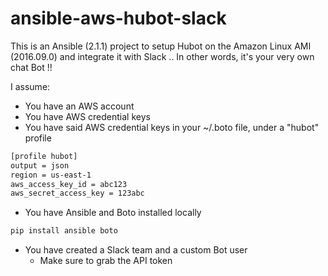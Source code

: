 # ansible-aws-hubot-slack

This is an Ansible (2.1.1) project to setup Hubot on the Amazon Linux AMI (2016.09.0) and integrate it with Slack .. In other words, it's your very own chat Bot !!

I assume:
- You have an AWS account
- You have AWS credential keys
- You have said AWS credential keys in your ~/.boto file, under a "hubot" profile
```sh
[profile hubot]
output = json
region = us-east-1
aws_access_key_id = abc123
aws_secret_access_key = 123abc
```
- You have Ansible and Boto installed locally
```sh
pip install ansible boto
````
- You have created a Slack team and a custom Bot user
  - Make sure to grab the API token